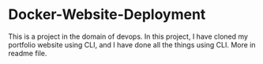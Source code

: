 # Docker-Website-Deployment
This is a project in the domain of devops. In this project, I have cloned my portfolio website using CLI, and I have done all the things using CLI. More in readme file. 
